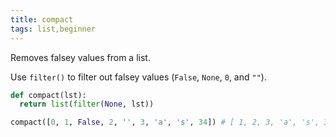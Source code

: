 ```yaml
---
title: compact
tags: list,beginner
---
```


Removes falsey values from a list.

Use `filter()` to filter out falsey values (`False`, `None`, `0`, and `""`).

```py
def compact(lst):
  return list(filter(None, lst))
```

```py
compact([0, 1, False, 2, '', 3, 'a', 's', 34]) # [ 1, 2, 3, 'a', 's', 34 ]
```
